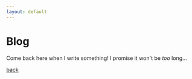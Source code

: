```yaml
---
layout: default
---
```


# Blog

Come back here when I write something! I promise it won't be *too* long...


[back](./)
